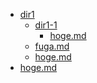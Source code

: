 <!-- AUTO-TOC-START -->
- [dir1](dir1)
  - [dir1-1](dir1/dir1-1)
    - [hoge.md](dir1/dir1-1/hoge.md)
  - [fuga.md](dir1/fuga.md)
  - [hoge.md](dir1/hoge.md)
- [hoge.md](hoge.md)
<!-- AUTO-TOC-END -->

# 
